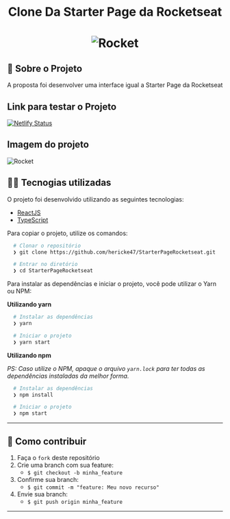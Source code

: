 <h1 align="center">
  Clone Da Starter Page da Rocketseat
</h1>

<h1 align="center">
    <img alt="Rocket" src="./.github/rocket.svg"/>
    <br>
</h1>

## :rocket: Sobre o Projeto

A proposta foi desenvolver uma interface igual a Starter Page da Rocketseat

## Link para testar o Projeto

[![Netlify Status](https://api.netlify.com/api/v1/badges/8737e41c-5d26-4862-a04b-afe0ffdbb4cc/deploy-status)](https://starterpagerocketseat.netlify.app)


## Imagem do projeto

<img alt="Rocket" src="./.github/projeto.png"/>


## 👨‍💻️ Tecnogias utilizadas

O projeto foi desenvolvido utilizando as seguintes tecnologias:

- [ReactJS](https://reactjs.org/)
- [TypeScript](https://www.typescriptlang.org/)

Para copiar o projeto, utilize os comandos:

```bash
  # Clonar o repositório
  ❯ git clone https://github.com/hericke47/StarterPageRocketseat.git

  # Entrar no diretório
  ❯ cd StarterPageRocketseat
```
Para instalar as dependências e iniciar o projeto, você pode utilizar o Yarn ou NPM:

**Utilizando yarn**

```bash
  # Instalar as dependências
  ❯ yarn

  # Iniciar o projeto
  ❯ yarn start
```

**Utilizando npm**

*PS: Caso utilize o NPM, apaque o arquivo `yarn.lock` para ter todas as dependências instaladas da melhor forma.*

```bash
  # Instalar as dependências
  ❯ npm install

  # Iniciar o projeto
  ❯ npm start
```

---

## 🤔️ Como contribuir

1. Faça o `fork` deste repositório
2. Crie uma branch com sua feature:
   - `$ git checkout -b minha_feature`
3. Confirme sua branch:
   - `$ git commit -m "feature: Meu novo recurso"`
4. Envie sua branch:
   - `$ git push origin minha_feature`

---

